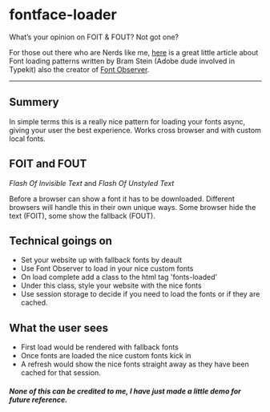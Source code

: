 # fontface-loader

What’s your opinion on FOIT & FOUT? Not got one?

For those out there who are Nerds like me, [here](https://www.bramstein.com/writing/web-font-loading-patterns.html) is a great little article about Font loading patterns written by Bram Stein (Adobe dude involved in Typekit) also the creator of [Font Observer](https://github.com/bramstein/fontfaceobserver).

-----
## Summery

In simple terms this is a really nice pattern for loading your fonts async, giving your user the best experience. Works cross browser and with custom local fonts.

## FOIT and FOUT
*Flash Of Invisible Text* and *Flash Of Unstyled Text*

Before a browser can show a font it has to be downloaded. Different browsers will handle this in their own unique ways. Some browser hide the text (FOIT), some show the fallback (FOUT).

## Technical goings on
* Set your website up with fallback fonts by deault
* Use Font Observer to load in your nice custom fonts
* On load complete add a class to the html tag 'fonts-loaded'
* Under this class, style your website with the nice fonts
* Use session storage to decide if you need to load the fonts or if they are cached.

## What the user sees
* First load would be rendered with fallback fonts
* Once fonts are loaded the nice custom fonts kick in
* A refresh would show the nice fonts straight away as they have been cached for that session.

##### None of this can be credited to me, I have just made a little demo for future reference. 
 